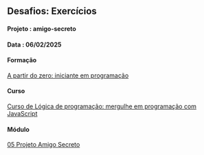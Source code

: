 ## Desafios: Exercícios

#### Projeto : amigo-secreto

#### Data : 06/02/2025

#### Formação

[A partir do zero: iniciante em programação](https://cursos.alura.com.br/formacao-programacao)

#### Curso

[Curso de Lógica de programação: mergulhe em programação com JavaScript](https://cursos.alura.com.br/course/logica-programacao-praticando-desafios/task/139822)

#### Módulo

[05 Projeto Amigo Secreto](https://cursos.alura.com.br/course/logica-programacao-praticando-desafios/task/139835)
